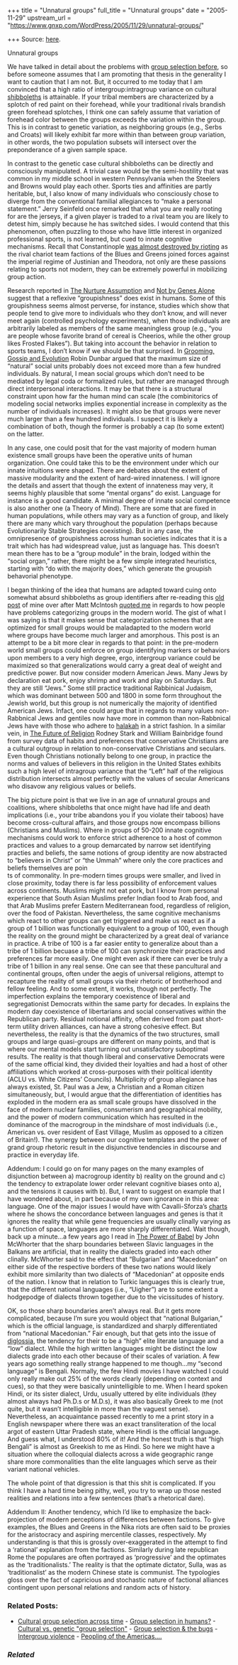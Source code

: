 +++
title = "Unnatural groups"
full_title = "Unnatural groups"
date = "2005-11-29"
upstream_url = "https://www.gnxp.com/WordPress/2005/11/29/unnatural-groups/"

+++
Source: [here](https://www.gnxp.com/WordPress/2005/11/29/unnatural-groups/).

Unnatural groups

We have talked in detail about the problems with [group selection before](https://www.gnxp.com/MT2/archives/004041.html), so before someone assumes that I am promoting that thesis in the generality I want to caution that I am not. But, it occurred to me today that I am convinced that a high ratio of intergroup:intragroup variance on cultural [shibboleths](http://dictionary.reference.com/search?r=2&q=shibboleth) is attainable. If your tribal members are characterized by a splotch of red paint on their forehead, while your traditional rivals brandish green forehead splotches, I think one can safely assume that variation of forehead color between the groups exceeds the variation within the group. This is in contrast to genetic variation, as neighboring groups (e.g., Serbs and Croats) will likely exhibit far more within than between group variation, in other words, the two population subsets will intersect over the preponderance of a given sample space.

In contrast to the genetic case cultural shibboleths can be directly and consciously manipulated. A trivial case would be the semi-hostility that was common in my middle school in western Pennsylvania when the Steelers and Browns would play each other. Sports ties and affinities are partly heritable, but, I also know of many individuals who consciously chose to diverge from the conventional familial allegiances to “make a personal statement.” Jerry Seinfeld once remarked that what you are really rooting for are the jerseys, if a given player is traded to a rival team you are likely to detest him, simply because he has switched sides. I would contend that this phenomenon, often puzzling to those who have little interest in organized professional sports, is not learned, but cued to innate cognitive mechanisms. Recall that Constantinople [was almost destroyed by rioting](https://en.wikipedia.org/wiki/Nika_riots) as the rival chariot team factions of the Blues and Greens joined forces against the imperial regime of Justinian and Theodora, not only are these passions relating to sports not modern, they can be extremely powerful in mobilizing group action.

Research reported in [The Nurture Assumption](https://www.amazon.com/exec/obidos/ASIN/0684857073/geneexpressio-20/104-2493148-2227148) and [Not by Genes Alone](https://www.amazon.com/exec/obidos/ASIN/0226712842/geneexpressio-20/104-2493148-2227148) suggest that a reflexive “groupishness” does exist in humans. Some of this groupishness seems almost perverse, for instance, studies which show that people tend to give more to individuals who they don’t know, and will never meet again (controlled psychology experiments), when those individuals are arbitrarily labeled as members of the same meaningless group (e.g., “you are people whose favorite brand of cereal is Cheerios, while the other group likes Frosted Flakes”). But taking into account the behavior in relation to sports teams, I don’t know if we should be that surprised. In [Grooming, Gossip and Evolution](https://www.amazon.com/exec/obidos/ASIN/0674363361/geneexpressio-20/) Robin Dunbar argued that the maximum size of “natural” social units probably does not exceed more than a few hundred individuals. By natural, I mean social groups which don’t need to be mediated by legal coda or formalized rules, but rather are managed through direct interpersonal interactions. It may be that there is a structural constraint upon how far the human mind can scale (the combinitorics of modeling social networks implies exponential increase in complexity as the number of individuals increases). It might also be that groups were never much larger than a few hundred individuals. I suspect it is likely a combination of both, though the former is probably a cap (to some extent) on the latter.

In any case, one could posit that for the vast majority of modern human existence small groups have been the operative units of human organization. One could take this to be the environment under which our innate intuitions were shaped. There are debates about the extent of massive modularity and the extent of hard-wired innateness. I will ignore the details and assert that though the extent of innateness may very, it seems highly plausible that some “mental organs” do exist. Language for instance is a good candidate. A minimal degree of innate social competence is also another one (a Theory of Mind). There are some that are fixed in human populations, while others may vary as a function of group, and likely there are many which vary throughout the population (perhaps because Evolutionarily Stable Strategies coexisting). But in any case, the omnipresence of groupishness across human societies indicates that it is a trait which has had widespread value, just as language has. This doesn’t mean there has to be a “group module” in the brain, lodged within the “social organ,” rather, there might be a few simple integrated heuristics, starting with “do with the majority does,” which generate the groupish behavorial phenotype.

I began thinking of the idea that humans are adapted toward cuing onto somewhat absurd shibboleths as group identifiers after re-reading this [old post](https://www.gnxp.com/blog/2005/07/not-paradox-at-all.php) of mine over after Matt McIntosh [quoted me](http://conjecturesandrefutations.net/weblog/?p=15) in regards to how people have problems categorizing groups in the modern world. The gist of what I was saying is that it makes sense that categorization schemes that are optimized for small groups would be maladapted to the modern world where groups have become much larger and amorphous. This post is an attempt to be a bit more clear in regards to that point: in the pre-modern world small groups could enforce on group identifying markers or behaviors upon members to a very high degree, ergo, intergroup variance could be maximized so that generalizations would carry a great deal of weight and predictive power. But now consider modern American Jews. Many Jews by declaration eat pork, enjoy shrimp and work and play on Saturdays. But they are still “Jews.” Some still practice traditional Rabbinical Judaism, which was dominant between 500 and 1800 in some form throughout the Jewish world, but this group is not numerically the majority of identified American Jews. Infact, one could argue that in regards to many values non-Rabbnical Jews and gentiles now have more in common than non-Rabbnical Jews have with those who adhere to [halakah](http://dictionary.reference.com/search?q=halakah) in a strict fashion. In a similar vein, in [The Future of Religion](https://www.amazon.com/exec/obidos/ASIN/0520057317/geneexpressio-20/) Rodney Stark and William Bainbridge found from survey data of habits and preferences that conservative Christians are a cultural outgroup in relation to non-conservative Christians and seculars. Even though Christians notionally belong to one group, in practice the norms and values of believers in this religion in the United States exhibits such a high level of intragroup variance that the “Left” half of the religious distribution intersects almost perfectly with the values of secular Americans who disavow any religious values or beliefs.

The big picture point is that we live in an age of unnatural groups and coalitions, where shibboleths that once might have had life and death implications (i.e., your tribe abandons you if you violate their taboos) have become cross-cultural affairs, and those groups now encompass billions (Christians and Muslims). Where in groups of 50-200 innate cognitive mechanisms could work to enforce strict adherence to a host of common practices and values to a group demarcated by narrow set identifying practies and beliefs, the same notions of group identity are now abstracted to “believers in Christ” or “the Ummah” where only the core practices and beliefs themselves are poin  
ts of commonality. In pre-modern times groups were smaller, and lived in close proximity, today there is far less possibility of enforcement values across continents. Muslims might not eat pork, but I know from personal experience that South Asian Muslims prefer Indian food to Arab food, and that Arab Muslims prefer Eastern Mediterranean food, regardless of religion, over the food of Pakistan. Nevertheless, the same cognitive mechanisms which react to other groups can get triggered and make us react as if a group of 1 billion was functionally equivalent to a group of 100, even though the reality on the ground might be characterized by a great deal of variance in practice. A tribe of 100 is a far easier entity to generalize about than a tribe of 1 billion becuase a tribe of 100 can synchronize their practices and preferences far more easily. One might even ask if there can ever be truly a tribe of 1 billion in any real sense. One can see that these pancultural and continental groups, often under the aegis of universal religions, attempt to recapture the reality of small groups via their rhetoric of brotherhood and fellow feeling. And to some extent, it works, though not perfectly. The imperfection explains the temporary coexistence of liberal and segregationist Democrats within the same party for decades. In explains the modern day coexistence of libertarians and social conservatives within the Republican party. Residual notional affinity, often derived from past short-term utility driven alliances, can have a strong cohesive effect. But nevertheless, the reality is that the dynamics of the two structures, small groups and large quasi-groups are different on many points, and that is where our mental models start turning out unsatisfactory suboptimal results. The reality is that though liberal and conservative Democrats were of the same official kind, they divided their loyalties and had a host of other affiliations which worked at cross-purposes with their political identity (ACLU vs. White Citizens’ Councils). Multiplicity of group allegiance has always existed, St. Paul was a Jew, a Christian and a Roman citizen simultaneously, but, I would argue that the differentiation of identities has exploded in the modern era as small scale groups have dissolved in the face of modern nuclear families, consumerism and geographical mobility, and the power of modern communication which has resulted in the dominance of the macrogroup in the mindshare of most individuals (i.e., American vs. over resident of East Village, Muslim as opposed to a citizen of Britain!). The synergy between our cognitive templates and the power of grand group rhetoric result in the disjunctive tendencies in discourse and practice in everyday life.

Addendum: I could go on for many pages on the many examples of disjunction between a) macrogroup identity b) reality on the ground and c) the tendency to extrapolate lower order relevant cognitive biases onto a), and the tensions it causes with b). But, I want to suggest on example that I have wondered about, in part because of my own ignorance in this area: language. One of the major issues I would have with Cavalli-Sforza’s [charts](http://www.pnas.org/content/vol94/issue15/images/large/pq1671509003.jpeg) where he shows the concordance between languages and genes is that it ignores the reality that while gene frequencies are usually clinally varying as a function of space, languages are more sharply differentiated. Wait though, back up a minute…a few years ago I read in [The Power of Babel](https://www.amazon.com/exec/obidos/ASIN/006052085X/geneexpressio-20/104-2493148-2227148) by John McWhorter that the sharp boundaries between Slavic languages in the Balkans are artificial, that in reality the dialects graded into each other clinally. McWhorter said to the effect that “Bulgarian” and “Macedonian” on either side of the respective borders of these two nations would likely exhibit more similarity than two dialects of “Macedonian” at opposite ends of the nation. I know that in relation to Turkic languages this is clearly true, that the different national languages (i.e., “Uigher”) are to some extent a hodgepodge of dialects thrown together due to the vicissitudes of history.

OK, so those sharp boundaries aren’t always real. But it gets more complicated, because I’m sure you would object that “national Bulgarian,” which is the official language, is standardized and sharply differentiated from “national Macedonian.” Fair enough, but that gets into the issue of [diglossia](http://dictionary.reference.com/search?r=2&q=diglossia), the tendency for their to be a “high” elite literate language and a “low” dialect. While the high written languages might be distinct the low dialects grade into each other because of their scales of variation. A few years ago something really strange happened to me though…my “second language” is Bengali. Normally, the few Hindi movies I have watched I could only really make out 25% of the words clearly (depending on context and cues), so that they were basically unintelligible to me. When I heard spoken Hindi, or its sister dialect, Urdu, usually uttered by elite individuals (they almost always had Ph.D.s or M.D.s), it was also basically Greek to me (not quite, but it wasn’t intelligible in more than the vaguest sense). Nevertheless, an acquaintance passed recently to me a print story in a English newspaper where there was an exact transliteration of the local argot of eastern Uttar Pradesh state, where Hindi is the official language. And guess what, I understood 80% of it! And the honest truth is that “high Bengali” is almost as Greekish to me as Hindi. So here we might have a situation where the colloquial dialects across a wide geographic range share more commonalities than the elite languages which serve as their variant national vehicles.

The whole point of that digression is that this shit is complicated. If you think I have a hard time being pithy, well, you try to wrap up those nested realities and relations into a few sentences (that’s a rhetorical dare).

Addendum II: Another tendency, which I’d like to emphasize the back-projection of modern perceptions of differences between factions. To give examples, the Blues and Greens in the Nika riots are often said to be proxies for the aristocracy and aspiring mercentile classes, respectively. My understanding is that this is grossly over-exaggerated in the attempt to find a ‘rational’ explanation from the factions. Similarly during late republican Rome the populares are often portrayed as ‘progressive’ and the optimates as the ‘traditionalists.’ The reality is that the optimate dictator, Sulla, was as ‘traditionalist’ as the modern Chinese state is communist. The typologies gloss over the fact of capricious and stochastic nature of factional alliances contingent upon personal relations and random acts of history.

### Related Posts:

- [Cultural group selection across
  time](https://www.gnxp.com/WordPress/2020/08/13/cultural-group-selection-across-time/) - [Group selection in
  humans?](https://www.gnxp.com/WordPress/2006/06/25/group-selection-in-humans/) - [Cultural vs. genetic "group
  selection"](https://www.gnxp.com/WordPress/2007/03/05/cultural-vs-genetic-group-selection/) - [Group selection & the
  bugs](https://www.gnxp.com/WordPress/2007/05/22/group-selection-the-bugs/) - [Intergroup
  violence](https://www.gnxp.com/WordPress/2005/08/29/intergroup-violence/) - [Peopling of the
  Americas....](https://www.gnxp.com/WordPress/2006/04/16/peopling-of-the-americas/)

### *Related*

[](https://www.addtoany.com/add_to/facebook?linkurl=https%3A%2F%2Fwww.gnxp.com%2FWordPress%2F2005%2F11%2F29%2Funnatural-groups%2F&linkname=Unnatural%20groups "Facebook")[](https://www.addtoany.com/add_to/twitter?linkurl=https%3A%2F%2Fwww.gnxp.com%2FWordPress%2F2005%2F11%2F29%2Funnatural-groups%2F&linkname=Unnatural%20groups "Twitter")[](https://www.addtoany.com/add_to/email?linkurl=https%3A%2F%2Fwww.gnxp.com%2FWordPress%2F2005%2F11%2F29%2Funnatural-groups%2F&linkname=Unnatural%20groups "Email")[](https://www.addtoany.com/share)
